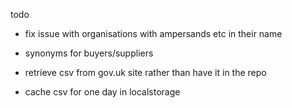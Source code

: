 todo

- fix issue with organisations with ampersands etc in their name

- synonyms for buyers/suppliers

- retrieve csv from gov.uk site rather than have it in the repo

- cache csv for one day in localstorage

